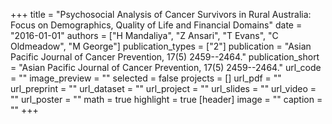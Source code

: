 +++
title = "Psychosocial Analysis of Cancer Survivors in Rural Australia: Focus on Demographics, Quality of Life and Financial Domains"
date = "2016-01-01"
authors = ["H Mandaliya", "Z Ansari", "T Evans", "C Oldmeadow", "M George"]
publication_types = ["2"]
publication = "Asian Pacific Journal of Cancer Prevention, 17(5) 2459--2464."
publication_short = "Asian Pacific Journal of Cancer Prevention, 17(5) 2459--2464."
url_code = ""
image_preview = ""
selected = false
projects = []
url_pdf = ""
url_preprint = ""
url_dataset = ""
url_project = ""
url_slides = ""
url_video = ""
url_poster = ""
math = true
highlight = true
[header]
image = ""
caption = ""
+++
